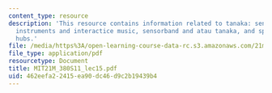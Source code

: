 ```yaml
---
content_type: resource
description: 'This resource contains information related to tanaka: sensor-based musical
  instruments and interactice music, sensorband and atau tanaka, and specialized sensor
  hubs.'
file: /media/https%3A/open-learning-course-data-rc.s3.amazonaws.com/21m-380-music-and-technology-live-electronics-performance-practices-spring-2011/462eefa22415ea90dc46d9c2b19439b4_MIT21M_380S11_lec15.pdf
file_type: application/pdf
resourcetype: Document
title: MIT21M_380S11_lec15.pdf
uid: 462eefa2-2415-ea90-dc46-d9c2b19439b4
---
```

